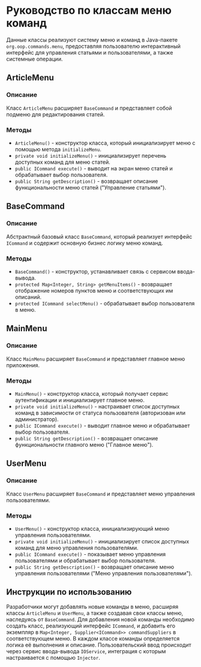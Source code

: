 # Руководство по классам меню команд

Данные классы реализуют систему меню и команд в Java-пакете `org.oop.commands.menu`, предоставляя пользователю интерактивный интерфейс для управления статьями и пользователями, а также системные операции.

## ArticleMenu

### Описание
Класс `ArticleMenu` расширяет `BaseCommand` и представляет собой подменю для редактирования статей.

### Методы
- `ArticleMenu()` - конструктор класса, который инициализирует меню с помощью метода `initializeMenu`.
- `private void initializeMenu()` - инициализирует перечень доступных команд для меню статей.
- `public ICommand execute()` - выводит на экран меню статей и обрабатывает выбор пользователя.
- `public String getDescription()` - возвращает описание функциональности меню статей ("Управление статьями").

## BaseCommand

### Описание
Абстрактный базовый класс `BaseCommand`, который реализует интерфейс `ICommand` и содержит основную бизнес логику меню команд.

### Методы
- `BaseCommand()` - конструктор, устанавливает связь с сервисом ввода-вывода.
- `protected Map<Integer, String> getMenuItems()` - возвращает отображение номеров пунктов меню и соответствующих им описаний.
- `protected ICommand selectMenu()` - обрабатывает выбор пользователя в меню.

## MainMenu

### Описание
Класс `MainMenu` расширяет `BaseCommand` и представляет главное меню приложения.

### Методы
- `MainMenu()` - конструктор класса, который получает сервис аутентификации и инициализирует главное меню.
- `private void initializeMenu()` - настраивает список доступных команд в зависимости от статуса пользователя (авторизован или администратор).
- `public ICommand execute()` - выводит главное меню и обрабатывает выбор пользователя.
- `public String getDescription()` - возвращает описание функциональности главного меню ("Главное меню").

## UserMenu

### Описание
Класс `UserMenu` расширяет `BaseCommand` и представляет меню управления пользователями.

### Методы
- `UserMenu()` - конструктор класса, инициализирующий меню управления пользователями.
- `private void initializeMenu()` - инициализирует список доступных команд для меню управления пользователями.
- `public ICommand execute()` - показывает меню управления пользователями и обрабатывает выбор пользователя.
- `public String getDescription()` - возвращает описание меню управления пользователями ("Меню управления пользователями").

## Инструкции по использованию
Разработчики могут добавлять новые команды в меню, расширяя классы `ArticleMenu` и `UserMenu`, а также создавая свои классы меню, наследуясь от `BaseCommand`. Для добавления новой команды необходимо создать класс, реализующий интерфейс `ICommand`, и добавить его экземпляр в `Map<Integer, Supplier<ICommand>> commandSuppliers` в соответствующем меню. В каждом классе команды определяется логика её выполнения и описание. Пользовательский ввод происходит через сервис ввода-вывода `IOService`, интеграция с которым настраивается с помощью `Injector`.